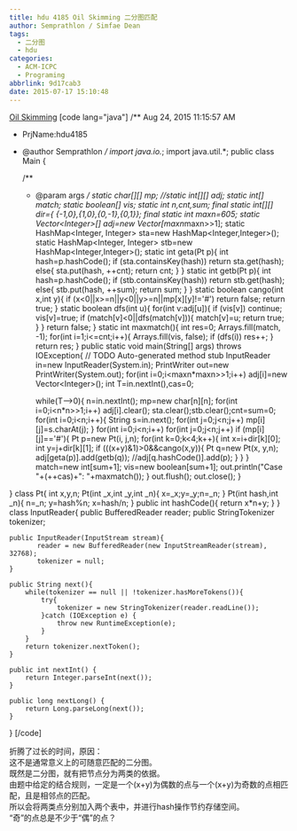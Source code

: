 ```yaml
---
title: hdu 4185 Oil Skimming 二分图匹配
author: Semprathlon / Simfae Dean
tags:
  - 二分图
  - hdu
categories:
  - ACM-ICPC
  - Programing
abbrlink: 9d17cab3
date: 2015-07-17 15:10:48
---
```

[Oil Skimming](http://acm.hdu.edu.cn/showproblem.php?pid=4185)
[code lang="java"]
/** Aug 24, 2015 11:15:57 AM
 * PrjName:hdu4185
 * @author Semprathlon
 */
import java.io.*;
import java.util.*;
public class Main {

    /**
     * @param args
     */
    static char[][] mp;
    //static int[][] adj;
    static int[] match;
    static boolean[] vis;
    static int n,cnt,sum;
    final static int[][] dir={ {-1,0},{1,0},{0,-1},{0,1}};
    final static int maxn=605;
    static Vector&lt;Integer&gt;[] adj=new Vector[maxn*maxn&gt;&gt;1];
    static HashMap&lt;Integer, Integer&gt; sta=new HashMap&lt;Integer,Integer&gt;();
    static HashMap&lt;Integer, Integer&gt; stb=new HashMap&lt;Integer,Integer&gt;();
    static int geta(Pt p){
        int hash=p.hashCode();
        if (sta.containsKey(hash))
            return sta.get(hash);
        else{
            sta.put(hash, ++cnt);
            return cnt;
        }
    }
    static int getb(Pt p){
        int hash=p.hashCode();
        if (stb.containsKey(hash))
            return stb.get(hash);
        else{
            stb.put(hash, ++sum);
            return sum;
        }
    }
    static boolean cango(int x,int y){
        if (x&lt;0||x&gt;=n||y&lt;0||y&gt;=n||mp[x][y]!='#') return false;
        return true;
    }
    static boolean dfs(int u){
        for(int v:adj[u]){
            if (vis[v]) continue;
            vis[v]=true;
            if (match[v]&lt;0||dfs(match[v])){
                match[v]=u;
                return true;
            }
        }
        return false;
    }
    static int maxmatch(){
        int res=0;
        Arrays.fill(match, -1);
        for(int i=1;i&lt;=cnt;i++){
            Arrays.fill(vis, false);
            if (dfs(i)) res++;
        }
        return res;
    }
    public static void main(String[] args) throws IOException{
        // TODO Auto-generated method stub
        InputReader in=new InputReader(System.in);
        PrintWriter out=new PrintWriter(System.out);
        for(int i=0;i&lt;maxn*maxn&gt;&gt;1;i++) adj[i]=new Vector&lt;Integer&gt;();
        int T=in.nextInt(),cas=0;
        
        while(T--&gt;0){
            n=in.nextInt();
            mp=new char[n][n];
            for(int i=0;i&lt;n*n&gt;&gt;1;i++) adj[i].clear();
            sta.clear();stb.clear();cnt=sum=0;
            for(int i=0;i&lt;n;i++){
                String s=in.next();
                for(int j=0;j&lt;n;j++)
                    mp[i][j]=s.charAt(j);
            }
            for(int i=0;i&lt;n;i++)
                for(int j=0;j&lt;n;j++)
                    if (mp[i][j]=='#'){
                        Pt p=new Pt(i, j,n);
                        for(int k=0;k&lt;4;k++){
                            int x=i+dir[k][0];
                            int y=j+dir[k][1];
                            if (((x+y)&amp;1)&gt;0&amp;&amp;cango(x,y)){
                                Pt q=new Pt(x, y,n);
                                adj[geta(p)].add(getb(q));
                                //adj[q.hashCode()].add(p);
                            }
                        }
                    }
            match=new int[sum+1];
            vis=new boolean[sum+1];
            out.println(&quot;Case &quot;+(++cas)+&quot;: &quot;+maxmatch());
        }
        out.flush();
        out.close();
    }

}
class Pt{
    int x,y,n;
    Pt(int _x,int _y,int _n){
        x=_x;y=_y;n=_n;
    }
    Pt(int hash,int _n){
        n=_n;
        y=hash%n;
        x=hash/n;
    }
    public int hashCode(){
        return x*n+y;
    }
}
class InputReader{
    public BufferedReader reader;
    public StringTokenizer tokenizer;
 
    public InputReader(InputStream stream){
           reader = new BufferedReader(new InputStreamReader(stream), 32768);
           tokenizer = null;
    }
 
    public String next(){
        while(tokenizer == null || !tokenizer.hasMoreTokens()){
            try{
                tokenizer = new StringTokenizer(reader.readLine());
            }catch (IOException e) {
                throw new RuntimeException(e);
            }
        }
        return tokenizer.nextToken();
    }
 
    public int nextInt() {
        return Integer.parseInt(next());
    }
     
    public long nextLong() {
        return Long.parseLong(next());
    }
 
}
[/code]

折腾了过长的时间，原因：   
这不是通常意义上的可随意匹配的二分图。   
既然是二分图，就有把节点分为两类的依据。   
由题中给定的结合规则，一定是一个(x+y)为偶数的点与一个(x+y)为奇数的点相匹配，且是相邻点的匹配。   
所以会将两类点分别加入两个表中，并进行hash操作节约存储空间。   
“奇”的点总是不少于“偶”的点？   